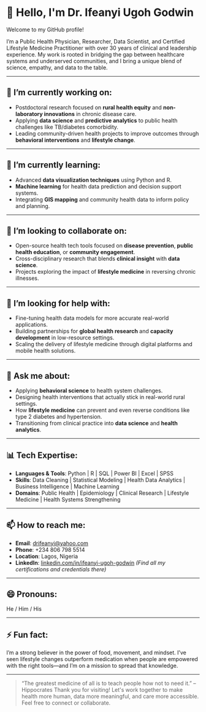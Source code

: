 # 👋 Hello, I'm Dr. Ifeanyi Ugoh Godwin

Welcome to my GitHub profile!

I’m a Public Health Physician, Researcher, Data Scientist, and Certified Lifestyle Medicine Practitioner with over 30 years of clinical and leadership experience. My work is rooted in bridging the gap between healthcare systems and underserved communities, and I bring a unique blend of science, empathy, and data to the table.

---

## 🔭 I’m currently working on:
- Postdoctoral research focused on **rural health equity** and **non-laboratory innovations** in chronic disease care.
- Applying **data science** and **predictive analytics** to public health challenges like TB/diabetes comorbidity.
- Leading community-driven health projects to improve outcomes through **behavioral interventions** and **lifestyle change**.

---

## 🌱 I’m currently learning:
- Advanced **data visualization techniques** using Python and R.
- **Machine learning** for health data prediction and decision support systems.
- Integrating **GIS mapping** and community health data to inform policy and planning.

---

## 👯 I’m looking to collaborate on:
- Open-source health tech tools focused on **disease prevention**, **public health education**, or **community engagement**.
- Cross-disciplinary research that blends **clinical insight** with **data science**.
- Projects exploring the impact of **lifestyle medicine** in reversing chronic illnesses.

---

## 🤔 I’m looking for help with:
- Fine-tuning health data models for more accurate real-world applications.
- Building partnerships for **global health research** and **capacity development** in low-resource settings.
- Scaling the delivery of lifestyle medicine through digital platforms and mobile health solutions.

---

## 💬 Ask me about:
- Applying **behavioral science** to health system challenges.
- Designing health interventions that actually stick in real-world rural settings.
- How **lifestyle medicine** can prevent and even reverse conditions like type 2 diabetes and hypertension.
- Transitioning from clinical practice into **data science** and **health analytics**.

---

## 📊 Tech Expertise:
- **Languages & Tools**: Python | R | SQL | Power BI | Excel | SPSS   
- **Skills**: Data Cleaning | Statistical Modeling | Health Data Analytics | Business Intelligence | Machine Learning  
- **Domains**: Public Health | Epidemiology | Clinical Research | Lifestyle Medicine | Health Systems Strengthening  

---

## 📫 How to reach me:
- **Email**: drifeanyi@yahoo.com  
- **Phone**: +234 806 798 5514  
- **Location**: Lagos, Nigeria  
- **LinkedIn**: [linkedin.com/in/ifeanyi-ugoh-godwin](https://www.linkedin.com/in/ifeanyi-ugoh-godwin) *(Find all my certifications and credentials there)*

---

## 😄 Pronouns:
He / Him / His

---

## ⚡ Fun fact:
I’m a strong believer in the power of food, movement, and mindset. I’ve seen lifestyle changes outperform medication when people are empowered with the right tools—and I’m on a mission to spread that knowledge.

---

> “The greatest medicine of all is to teach people how not to need it.” – Hippocrates
Thank you for visiting! Let's work together to make health more human, data more meaningful, and care more accessible.
Feel free to connect or collaborate.

